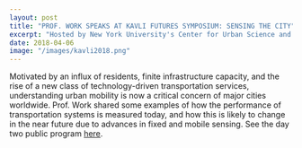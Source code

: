 ```yaml
---
layout: post
title: "PROF. WORK SPEAKS AT KAVLI FUTURES SYMPOSIUM: SENSING THE CITY"
excerpt: "Hosted by New York University's Center for Urban Science and Progress, the two-day event spanned a wide array of perspectives on the next generation sensing needed to unlock the potential of smart cities."
date: 2018-04-06
image: "/images/kavli2018.png"
---
```


Motivated by an influx of residents, finite infrastructure capacity, and the rise of a new class of technology-driven transportation services, understanding urban mobility is now a critical concern of major cities worldwide. Prof. Work shared some examples of how the performance of transportation systems is measured today, and how this is likely to change in the near future due to advances in fixed and mobile sensing. See the day two public program [here](https://wp.nyu.edu/sensingthecity/recordings/).
